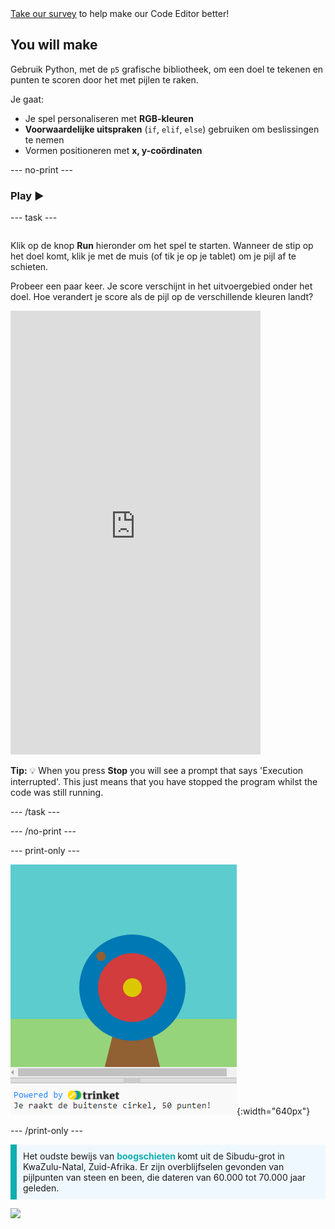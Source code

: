 <div class="c-survey-banner" style="width:100%">
  <a class="c-survey-banner__link" href="https://form.raspberrypi.org/f/code-editor-feedback" target="_blank">Take our survey</a> to help make our Code Editor better!
</div>

## You will make

Gebruik Python, met de `p5` grafische bibliotheek, om een doel te tekenen en punten te scoren door het met pijlen te raken.

Je gaat:
 + Je spel personaliseren met **RGB-kleuren**
 + **Voorwaardelijke uitspraken** (`if`, `elif`, `else`) gebruiken om beslissingen te nemen
 + Vormen positioneren met **x, y-coördinaten**

--- no-print ---

### Play ▶️

--- task ---

<div style="display: flex; flex-wrap: wrap">
<div style="flex-basis: 175px; flex-grow: 1">  

Klik op de knop **Run** hieronder om het spel te starten. Wanneer de stip op het doel komt, klik je met de muis (of tik je op je tablet) om je pijl af te schieten. 

Probeer een paar keer. Je score verschijnt in het uitvoergebied onder het doel. Hoe verandert je score als de pijl op de verschillende kleuren landt? 
  <iframe src="https://editor.raspberrypi.org/en/embed/viewer/target-practice-solution" width="400" height="710" frameborder="0" marginwidth="0" marginheight="0" allowfullscreen>
  </iframe>
</div>
</div>

**Tip:** 💡 When you press **Stop** you will see a prompt that says 'Execution interrupted'. This just means that you have stopped the program whilst the code was still running.

--- /task ---

--- /no-print ---

--- print-only ---

![An archery target with a hit point on the outer circle. The text 'You hit the outer circle, 50 points!' is displayed underneath](images/blue-points.png){:width="640px"}

--- /print-only ---

<p style="border-left: solid; border-width:10px; border-color: #0faeb0; background-color: aliceblue; padding: 10px;">
Het oudste bewijs van <span style="color: #0faeb0; font-weight: bold;"> boogschieten </span> komt uit de Sibudu-grot in KwaZulu-Natal, Zuid-Afrika. Er zijn overblijfselen gevonden van pijlpunten van steen en been, die dateren van 60.000 tot 70.000 jaar geleden. 
</p>

![](http://code.org/api/hour/begin_coderdojo_target.png)
